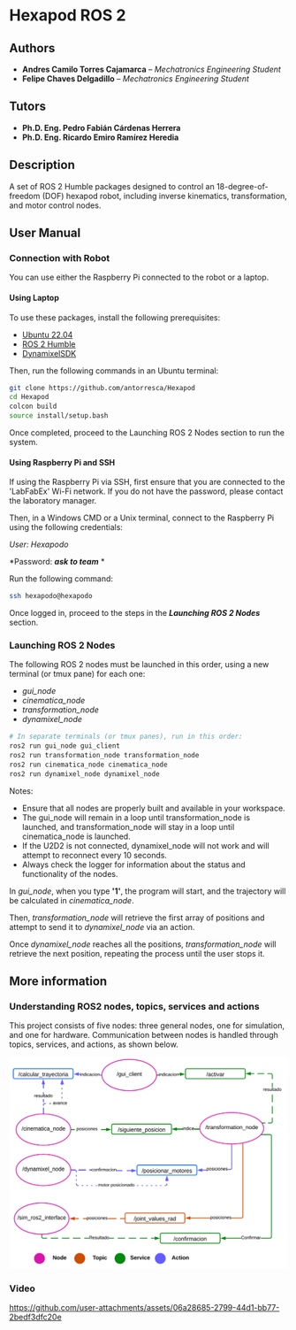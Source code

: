 # Hexapod ROS 2

## Authors

* **Andres Camilo Torres Cajamarca** – *Mechatronics Engineering Student*
* **Felipe Chaves Delgadillo** – *Mechatronics Engineering Student*

## Tutors

* **Ph.D. Eng. Pedro Fabián Cárdenas Herrera**
* **Ph.D. Eng. Ricardo Emiro Ramírez Heredia**

## Description

A set of ROS 2 Humble packages designed to control an 18-degree-of-freedom (DOF) hexapod robot, including inverse kinematics, transformation, and motor control nodes.

## User Manual

### Connection with Robot

You can use either the Raspberry Pi connected to the robot or a laptop.

#### Using Laptop

To use these packages, install the following prerequisites:

* [Ubuntu 22.04](https://releases.ubuntu.com/jammy/)
* [ROS 2 Humble](https://docs.ros.org/en/humble/index.html)
* [DynamixelSDK](https://emanual.robotis.com/docs/en/software/dynamixel/dynamixel_sdk/download/)

Then, run the following commands in an Ubuntu terminal:

```bash
git clone https://github.com/antorresca/Hexapod
cd Hexapod
colcon build
source install/setup.bash
```

Once completed, proceed to the Launching ROS 2 Nodes section to run the system.

#### Using Raspberry Pi and SSH

If using the Raspberry Pi via SSH, first ensure that you are connected to the 'LabFabEx' Wi-Fi network. If you do not have the password, please contact the laboratory manager.

Then, in a Windows CMD or a Unix terminal, connect to the Raspberry Pi using the following credentials:

*User: Hexapodo*

*Password: ***ask to team*** *

Run the following command:

```bash
ssh hexapodo@hexapodo
```

Once logged in, proceed to the steps in the ***Launching ROS 2 Nodes*** section.

### Launching ROS 2 Nodes

The following ROS 2 nodes must be launched in this order, using a new terminal (or tmux pane) for each one:

* *gui_node*
* *cinematica_node*
* *transformation_node*
* *dynamixel_node*

```bash
# In separate terminals (or tmux panes), run in this order:
ros2 run gui_node gui_client
ros2 run transformation_node transformation_node
ros2 run cinematica_node cinematica_node
ros2 run dynamixel_node dynamixel_node
```

Notes:

* Ensure that all nodes are properly built and available in your workspace.
* The gui_node will remain in a loop until transformation_node is launched, and transformation_node will stay in a loop until cinematica_node is launched.
* If the U2D2 is not connected, dynamixel_node will not work and will attempt to reconnect every 10 seconds.
* Always check the logger for information about the status and functionality of the nodes.

In *gui_node*, when you type **'1'**, the program will start, and the trajectory will be calculated in *cinematica_node*.

Then, *transformation_node* will retrieve the first array of positions and attempt to send it to *dynamixel_node* via an action.

Once *dynamixel_node* reaches all the positions, *transformation_node* will retrieve the next position, repeating the process until the user stops it.

## More information

### Understanding ROS2 nodes, topics, services and actions

This project consists of five nodes: three general nodes, one for simulation, and one for hardware. Communication between nodes is handled through topics, services, and actions, as shown below.

![1741327637519](images/README/1741327637519.png)

### Video

https://github.com/user-attachments/assets/06a28685-2799-44d1-bb77-2bedf3dfc20e

